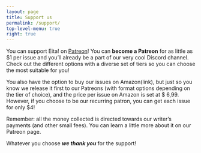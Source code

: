 ```yaml
---
layout: page 
title: Support us
permalink: /support/
top-level-menu: true
right: true
---
```


You can support Eita! on [Patreon](https://www.patreon.com/EitaMagSFF)! You can **become a Patreon** for as little as $1 per issue and you’ll already be a part of our very cool Discord channel. Check out the different options with a diverse set of tiers so you can choose the most suitable for you!

You also have the option to buy our issues on Amazon(link), but just so you know we release it first to our Patreons (with format options depending on the tier of choice), and the price per issue on Amazon is set at $ 6,99. However, if you choose to be our recurring patron, you can get each issue for only $4!

Remember: all the money collected is directed towards our writer’s payments (and other small fees). You can learn a little more about it on our Patreon page.

Whatever you choose ***we thank you*** for the support!
